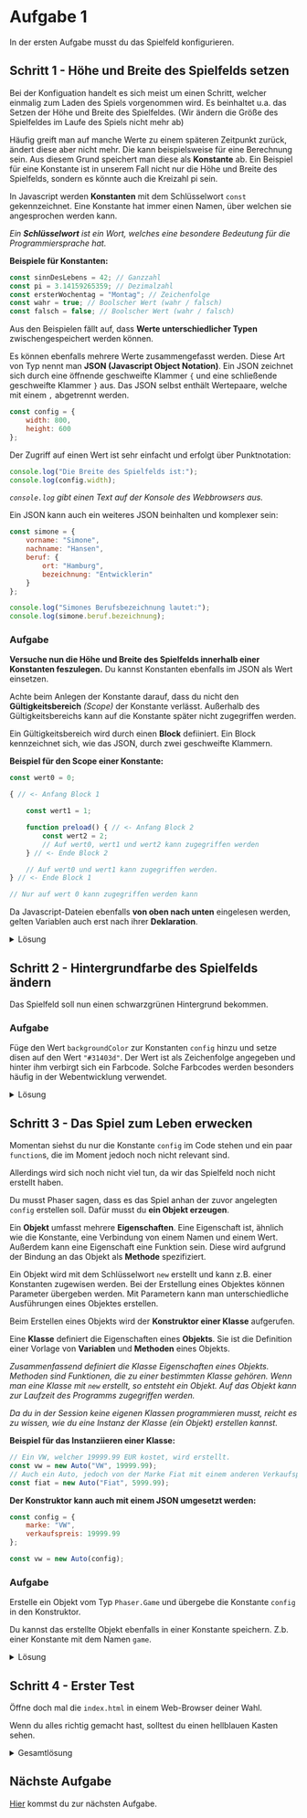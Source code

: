 # Aufgabe 1

In der ersten Aufgabe musst du das Spielfeld konfigurieren.

## Schritt 1 - Höhe und Breite des Spielfelds setzen

Bei der Konfiguation handelt es sich meist um einen Schritt, welcher einmalig zum Laden des Spiels vorgenommen wird. Es beinhaltet u.a. das Setzen der Höhe und Breite des Spielfeldes. (Wir ändern die Größe des Spielfeldes im Laufe des Spiels nicht mehr ab)

Häufig greift man auf manche Werte zu einem späteren Zeitpunkt zurück, ändert diese aber nicht mehr. Die kann beispielsweise für eine Berechnung sein. Aus diesem Grund speichert man diese als **Konstante** ab. Ein Beispiel für eine Konstante ist in unserem Fall nicht nur die Höhe und Breite des Spielfelds, sondern es könnte auch die Kreizahl pi sein.

In Javascript werden **Konstanten** mit dem Schlüsselwort `const` gekennzeichnet. Eine Konstante hat immer einen Namen, über welchen sie angesprochen werden kann.

*Ein **Schlüsselwort** ist ein Wort, welches eine besondere Bedeutung für die Programmiersprache hat.*

**Beispiele für Konstanten:**

```javascript
const sinnDesLebens = 42; // Ganzzahl
const pi = 3.14159265359; // Dezimalzahl
const ersterWochentag = "Montag"; // Zeichenfolge
const wahr = true; // Boolscher Wert (wahr / falsch)
const falsch = false; // Boolscher Wert (wahr / falsch)
```
Aus den Beispielen fällt auf, dass **Werte unterschiedlicher Typen** zwischengespeichert werden können.

Es können ebenfalls mehrere Werte zusammengefasst werden. Diese Art von Typ nennt man **JSON (Javascript Object Notation)**. Ein JSON zeichnet sich durch eine öffnende geschweifte Klammer `{` und eine schließende geschweifte Klammer `}` aus. Das JSON selbst enthält Wertepaare, welche mit einem `,` abgetrennt werden.

```javascript
const config = {
    width: 800,
    height: 600
};
```

Der Zugriff auf einen Wert ist sehr einfacht und erfolgt über Punktnotation:

```javascript
console.log("Die Breite des Spielfelds ist:");
console.log(config.width);
```

*`console.log` gibt einen Text auf der Konsole des Webbrowsers aus.*

Ein JSON kann auch ein weiteres JSON beinhalten und komplexer sein:

```javascript
const simone = {
    vorname: "Simone",
    nachname: "Hansen",
    beruf: {
        ort: "Hamburg",
        bezeichnung: "Entwicklerin"
    }
};

console.log("Simones Berufsbezeichnung lautet:");
console.log(simone.beruf.bezeichnung);
```

### Aufgabe

**Versuche nun die Höhe und Breite des Spielfelds innerhalb einer Konstanten feszulegen.** Du kannst Konstanten ebenfalls im JSON als Wert einsetzen.

Achte beim Anlegen der Konstante darauf, dass du nicht den **Gültigkeitsbereich** *(Scope)* der Konstante verlässt. Außerhalb des Gültigkeitsbereichs kann auf die Konstante später nicht zugegriffen werden.

Ein Gültigkeitsbereich wird durch einen **Block** defiiniert. Ein Block kennzeichnet sich, wie das JSON, durch zwei geschweifte Klammern.

**Beispiel für den Scope einer Konstante:**

```javascript
const wert0 = 0;

{ // <- Anfang Block 1

    const wert1 = 1;

    function preload() { // <- Anfang Block 2
        const wert2 = 2;
        // Auf wert0, wert1 und wert2 kann zugegriffen werden
    } // <- Ende Block 2

    // Auf wert0 und wert1 kann zugegriffen werden.
} // <- Ende Block 1

// Nur auf wert 0 kann zugegriffen werden kann
```

Da Javascript-Dateien ebenfalls **von oben nach unten** eingelesen werden, gelten Variablen auch erst nach ihrer **Deklaration**.

<details>
<summary>Lösung</summary>

```javascript
const gameWidth = 800; // Breite des Spiels
const gameHeight = 600; // Höhe des Spiels

const config = {
    type: Phaser.AUTO,
    width: gameWidth, 
    height: gameHeight,
    scene: {
        preload: preload,
        create: create,
        update: update
    }
};
```

</details>

## Schritt 2 - Hintergrundfarbe des Spielfelds ändern

Das Spielfeld soll nun einen schwarzgrünen Hintergrund bekommen.

### Aufgabe

Füge den Wert `backgroundColor` zur Konstanten `config` hinzu und setze disen auf den Wert `"#31403d"`. Der Wert ist als Zeichenfolge angegeben und hinter ihm verbirgt sich ein Farbcode. Solche Farbcodes werden besonders häufig in der Webentwicklung verwendet.

<details>
<summary>Lösung</summary>

```javascript
const config = {
    type: Phaser.AUTO,
    width: gameWidth, 
    height: gameHeight,
    scene: {
        preload: preload,
        create: create,
        update: update
    },
    backgroundColor: "#31403d"
};
```

</details>

## Schritt 3 - Das Spiel zum Leben erwecken

Momentan siehst du nur die Konstante `config` im Code stehen und ein paar `function`s, die im Moment jedoch noch nicht relevant sind.

Allerdings wird sich noch nicht viel tun, da wir das Spielfeld noch nicht erstellt haben.

Du musst Phaser sagen, dass es das Spiel anhan der zuvor angelegten `config` erstellen soll. Dafür musst du **ein Objekt erzeugen**.

Ein **Objekt** umfasst mehrere **Eigenschaften**. Eine Eigenschaft ist, ähnlich wie die Konstante, eine Verbindung von einem Namen und einem Wert. Außerdem kann eine Eigenschaft eine Funktion sein. Diese wird aufgrund der Bindung an das Objekt als **Methode** spezifiziert.

Ein Objekt wird mit dem Schlüsselwort `new` erstellt und kann z.B. einer Konstanten zugewisen werden. Bei der Erstellung eines Objektes können Parameter übergeben werden. Mit Parametern kann man unterschiedliche Ausführungen eines Objektes erstellen.

Beim Erstellen eines Objekts wird der **Konstruktor einer Klasse** aufgerufen.

Eine **Klasse** definiert die Eigenschaften eines **Objekts**. Sie ist die Definition einer Vorlage von **Variablen** und **Methoden** eines Objekts.

*Zusammenfassend definiert die Klasse Eigenschaften eines Objekts. Methoden sind Funktionen, die zu einer bestimmten Klasse gehören. Wenn man eine Klasse mit `new` erstellt, so entsteht ein Objekt. Auf das Objekt kann zur Laufzeit des Programms zugegriffen werden.*

*Da du in der Session keine eigenen Klassen programmieren musst, reicht es zu wissen, wie du eine Instanz der Klasse (ein Objekt) erstellen kannst.*

**Beispiel für das Instanziieren einer Klasse:**

```javascript
// Ein VW, welcher 19999.99 EUR kostet, wird erstellt.
const vw = new Auto("VW", 19999.99);
// Auch ein Auto, jedoch von der Marke Fiat mit einem anderen Verkaufspreis.
const fiat = new Auto("Fiat", 5999.99);
```

**Der Konstruktor kann auch mit einem JSON umgesetzt werden:**

```javascript
const config = {
    marke: "VW",
    verkaufspreis: 19999.99
};

const vw = new Auto(config);
```

### Aufgabe

Erstelle ein Objekt vom Typ `Phaser.Game` und übergebe die Konstante `config` in den Konstruktor.

Du kannst das erstellte Objekt ebenfalls in einer Konstante speichern. Z.b. einer Konstante mit dem Namen `game`.

<details>
<summary>Lösung</summary>

```javascript
const game = new Phaser.Game(config);
```

</details>

## Schritt 4 - Erster Test

Öffne doch mal die `index.html` in einem Web-Browser deiner Wahl.

Wenn du alles richtig gemacht hast, solltest du einen hellblauen Kasten sehen.

<details>
<summary>Gesamtlösung</summary>

```javascript
const gameWidth = 800; // Breite des Spiels
const gameHeight = 600; // Höhe des Spiels

// Konfiguriert das Spiel
const config = {
    type: Phaser.AUTO,
    width: gameWidth, 
    height: gameHeight,
    scene: {
        preload: preload,
        create: create,
        update: update
    },
    backgroundColor: "#31403d"
};

const game = new Phaser.Game(config);

function preload() {
}

function create() {
}

function update() {
}
```

</details>

## Nächste Aufgabe

[Hier](Aufgabe2.md) kommst du zur nächsten Aufgabe.